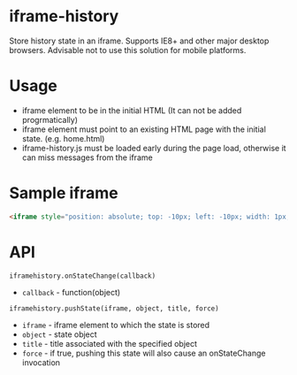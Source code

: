 iframe-history
==============

Store history state in an iframe. Supports IE8+ and other major desktop browsers. Advisable not to use this solution for mobile platforms.

Usage
===

 - iframe element to be in the initial HTML (It can not be added progrmatically)
 - iframe element must point to an existing HTML page with the initial state. (e.g. home.html)
 - iframe-history.js must be loaded early during the page load, otherwise it can miss messages from the iframe


Sample iframe
===

```` html
<iframe style="position: absolute; top: -10px; left: -10px; width: 1px; height: 1px; visibility: hidden;" id="history" src="home.html"></iframe>
````


API
===

`iframehistory.onStateChange(callback)`

- `callback` - function(object)

`iframehistory.pushState(iframe, object, title, force)`

- `iframe` - iframe element to which the state is stored
- `object` - state object
- `title` - title associated with the specified object
- `force` - if true, pushing this state will also cause an onStateChange invocation